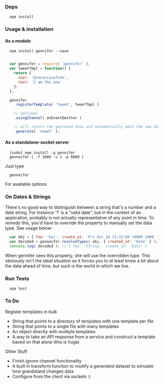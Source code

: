 ### Deps
```
  npm install
```

### Usage & installation
#### As a module
```
  npm install gennifer --save
```
```javascript

  var gennifer = require( 'gennifer' );
  var tweetTmpl = function() {
    return {
      user: '@recursivefunk',
      text: 'I am the one'
    };
  };

  gennifer
    .registerTemplate( 'tweet', tweetTmpl )

    // optional
    .usingChannel( anEventEmitter )

    // will return the genrated data and automatically emit the new data
    .generate( 'tweet' );

```
#### As a standalone-socket server
```
  [sudo] npm install -g gennifer
  genneifer [ -f 1000 -v 1 -p 8080 ]
```
Just type
```
  genneifer
```
For available options

### On Dates & Strings
There's no good way to distinguish between a string that's a number and a date string. For Instance '1' is a "valid date", but in the context of an application, probably is not actually representative of any point in time. To remedy this, you'd have to override the property to manually set the data type. See usage below:

```javascript
  var obj = { foo: 'bar', create_at: 'Fri Oct 24 23:22:09 +0000 2008' };
  var decoded = genneifer.resolveTypes( obj, { created_at: 'Date' } );
  console.log( decoded ); // { foo: 'String', create_at: 'Date' }
```
When gennifer sees this property, she will use the overridden type. This obviously isn't the ideal situation as it forces you to at least know a bit about the data ahead of time, but such is the world in which we live.

### Run Tests
```
  npm test
```

### To Do
Register templates in bulk
  - String that points to a directory of templates with one template per file
  - String that points to a single file with many templates
  - An object directly with multiple templates
  - A way to take an API response from a service and construct a template based
    on that alone (this is huge)

Other Stuff
  - Finish ignore channel functionality
  - A built in transform function to modify a generated dataset to simulate
    how grandstand changes data
  - Configure from the client via sockets :)